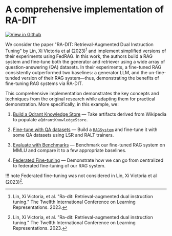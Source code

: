 # A comprehensive implementation of RA-DIT

<!-- markdownlint-disable-file MD041 MD033 MD042 -->

<a target="_blank" href="https://github.com/VectorInstitute/fed-rag/tree/main/examples/ra-dit">
  <img src="https://img.shields.io/badge/view_in_github-black?logo=github&style=flat" alt="View in Github"/>
</a>

We consider the paper "RA-DIT: Retrieval-Augmented Dual Instruction Tuning" by Lin,
Xi Victoria et al (2023)[^1] and implement simplified versions of their experiments
using FedRAG. In this work, the authors build a RAG system and fine-tune both
the generator and retriever using a wide array of question-answering (QA) datasets.
In their experiments, a fine-tuned RAG consistently outperformed two baselines:
a generator LLM, and the un-fine-tunded version of their RAG system—thus, demonstrating
the benefits of fine-tuning RAG systems via RA-DIT.

This comprehensive implementation demonstrates the key concepts and
techniques from the original research while adapting them for practical demonstration.
More specifically, in this example, we:

1. [Build a Qdrant Knowledge Store](./qdrant_knowledge_store_wikipedia.md) — Take
  artifacts derived from Wikipedia to populate a`QdrantKnowledgeStore`.

2. [Fine-tune with QA datasets](./qdrant_knowledge_store_wikipedia.md) — Build a
  [`RAGSystem`](../../api_reference/rag_system/index.md) and fine-tune it with
  some QA datasets using LSR and RALT trainers.

3. [Evaluate with Benchmarks](./benchmarking.md) — Benchmark our fine-tuned RAG system
  on MMLU and compare it to a few appropriate baselines.

4. [Federated Fine-tuning](./federated_finetune.md) — Demonstrate how we can go
  from centralized to federated fine-tuning of our RAG system.

!!! note
    Federated fine-tuning was not considered in Lin, Xi Victoria et al (2023)[^1].

<!-- References -->
[^1]: Lin, Xi Victoria, et al. "Ra-dit: Retrieval-augmented dual instruction tuning."
The Twelfth International Conference on Learning Representations. 2023.
